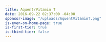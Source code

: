 ```yaml
---
title: Aquent/Vitamin T
date: 2016-09-22 02:37:00 -04:00
sponsor-image: "/uploads/AquentVitaminT.png"
is-even-on-home-page: true
is-first-tier: true
is-third-tier: false
---
```


